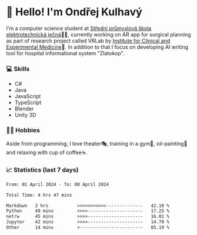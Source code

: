 # 👋 Hello! I'm Ondřej Kulhavý

I'm a computer science student at [Střední průmyslová škola elektrotechnická ječná](https://www.spsejecna.cz/)👨‍🎓, currently working on AR app for surgical planning as part of research project called VRLab by [Institute for Clinical and Experimental Medicine](https://www.ikem.cz/en/)🏥.
In addition to that I focus on developing AI writing tool for hospital informational system "Zlatokop".

### 💻 Skills
- C#
- Java
- JavaScript
- TypeScript
- Blender
- Unity 3D

### 🏋️‍♂️ Hobbies

Aside from programming, I love theater🎭, training in a gym💪, oil-painting🎨 and relaxing with cup of coffee☕.
### 📈 Statistics (last 7 days)
<!--START_SECTION:waka-->

```txt
From: 01 April 2024 - To: 08 April 2024

Total Time: 4 hrs 47 mins

Markdown   2 hrs           >>>>>>>>>>>--------------   42.10 %
Python     49 mins         >>>>---------------------   17.25 %
netrw      45 mins         >>>>---------------------   16.01 %
Jupyter    42 mins         >>>>---------------------   14.79 %
Other      14 mins         >------------------------   05.19 %
```

<!--END_SECTION:waka-->




